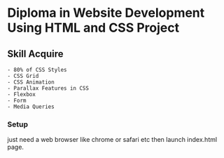 # Diploma in Website Development Using HTML and CSS Project


## Skill Acquire
    - 80% of CSS Styles
    - CSS Grid
    - CSS Animation
    - Parallax Features in CSS
    - Flexbox
    - Form
    - Media Queries

### Setup
just need a web browser like chrome or safari etc then launch index.html page.

